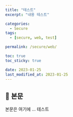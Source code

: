 ```yaml
---
title: "테스트"
excerpt: "내용 테스트"

categories:
  - Secure
tags:
  - [secure, web, test]

permalink: /secure/web/

toc: true
toc_sticky: true

date: 2023-01-25
last_modified_at: 2023-01-25
---
```


## 🦥 본문

본문은 여기에 ...
테스트
